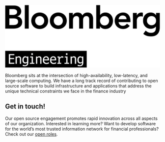 ![black Bloomberg Engineering logo on white background](https://raw.githubusercontent.com/bloomberg/.github/master/profile/bbg-engineering-logo.png)

Bloomberg sits at the intersection of high-availability, low-latency,
and large-scale computing. We have a long track record of contributing
to open source software to build infrastructure and applications that
address the unique technical constraints we face in the finance
industry

## Get in touch!

Our open source engagement promotes rapid innovation across all
aspects of our organization.  Interested in learning more? Want to
develop software for the world’s most trusted information network for
financial professionals?  Check out our [open
roles](https://careers.bloomberg.com/job/search/?qf=open+source).
